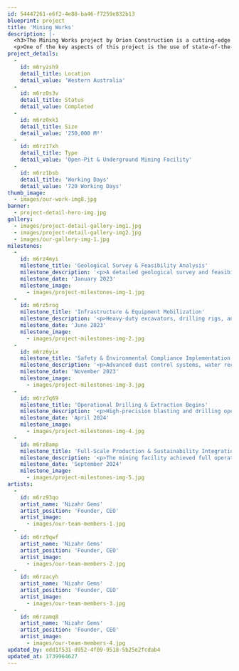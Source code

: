```yaml
---
id: 54447261-e6f2-4e88-ba46-f7259e832b13
blueprint: project
title: 'Mining Works'
description: |-
  <h3>The Mining Works project by Orion Construction is a cutting-edge initiative aimed at enhancing mining efficiency, safety, and sustainability. Mining is a critical industry that fuels global economies, and this project is designed to optimize resource extraction while minimizing environmental impact. By integrating modern excavation technologies, innovative safety protocols, and eco-conscious mining solutions, Orion Construction is setting a new standard in sustainable and responsible mining operations.</h3>
  <p>One of the key aspects of this project is the use of state-of-the-art excavation techniques that allow for precision mining with minimal resource wastage. Advanced drilling and blasting methods, automated extraction systems, and GPS-guided machinery ensure that the process is efficient and highly productive. By incorporating real-time data analysis and AI-driven monitoring systems, mining operations can be optimized for maximum output while maintaining safety and stability. Safety is a top priority in mining operations, and this project incorporates advanced safety measures to protect workers and the surrounding environment. The implementation of real-time hazard detection systems, automated emergency response protocols, and high-quality protective equipment ensures that miners can work in a secure and controlled environment. Additionally, the use of remote-controlled machinery and robotics reduces human exposure to potentially hazardous conditions, making mining safer and more efficient.</p>
project_details:
  -
    id: m6ryzsh9
    detail_title: Location
    detail_value: 'Western Australia'
  -
    id: m6rz0s3v
    detail_title: Status
    detail_value: Completed
  -
    id: m6rz0xk1
    detail_title: Size
    detail_value: '250,000 M²'
  -
    id: m6rz17xh
    detail_title: Type
    detail_value: 'Open-Pit & Underground Mining Facility'
  -
    id: m6rz1bsb
    detail_title: 'Working Days'
    detail_value: '720 Working Days'
thumb_image:
  - images/our-work-img8.jpg
banner:
  - project-detail-hero-img.jpg
gallery:
  - images/project-detail-gallery-img1.jpg
  - images/project-detail-gallery-img2.jpg
  - images/our-gallery-img-1.jpg
milestones:
  -
    id: m6rz4myi
    milestone_title: 'Geological Survey & Feasibility Analysis'
    milestone_description: '<p>A detailed geological survey and feasibility study were conducted to assess mineral deposits, environmental impact, and extraction viability. Key focus areas included site accessibility and water resource management.</p>'
    milestone_date: 'January 2023'
    milestone_image:
      - images/project-milestones-img-1.jpg
  -
    id: m6rz5rog
    milestone_title: 'Infrastructure & Equipment Mobilization'
    milestone_description: '<p>Heavy-duty excavators, drilling rigs, and ore processing plants were transported to the site. Road networks and logistics hubs were established to ensure efficient material transportation.</p>'
    milestone_date: 'June 2023'
    milestone_image:
      - images/project-milestones-img-2.jpg
  -
    id: m6rz6yix
    milestone_title: 'Safety & Environmental Compliance Implementation'
    milestone_description: '<p>Advanced dust control systems, water recycling units, and noise reduction protocols were installed to meet strict environmental regulations. Worker safety was enhanced through automated monitoring systems and reinforced underground tunnels.</p>'
    milestone_date: 'November 2023'
    milestone_image:
      - images/project-milestones-img-3.jpg
  -
    id: m6rz7q69
    milestone_title: 'Operational Drilling & Extraction Begins'
    milestone_description: '<p>High-precision blasting and drilling operations commenced, with an optimized extraction process ensuring maximum yield with minimal waste. Smart tracking systems were integrated to monitor resource output in real-time.</p>'
    milestone_date: 'April 2024'
    milestone_image:
      - images/project-milestones-img-4.jpg
  -
    id: m6rz8amp
    milestone_title: 'Full-Scale Production & Sustainability Integration'
    milestone_description: '<p>The mining facility achieved full operational capacity, implementing energy-efficient processes, responsible waste disposal, and land reclamation strategies to support long-term sustainability.</p>'
    milestone_date: 'September 2024'
    milestone_image:
      - images/project-milestones-img-5.jpg
artists:
  -
    id: m6rz93qo
    artist_name: 'Nizahr Gems'
    artist_position: 'Founder, CEO'
    artist_image:
      - images/our-team-members-1.jpg
  -
    id: m6rz9qwf
    artist_name: 'Nizahr Gems'
    artist_position: 'Founder, CEO'
    artist_image:
      - images/our-team-members-2.jpg
  -
    id: m6rzacyh
    artist_name: 'Nizahr Gems'
    artist_position: 'Founder, CEO'
    artist_image:
      - images/our-team-members-3.jpg
  -
    id: m6rzamq8
    artist_name: 'Nizahr Gems'
    artist_position: 'Founder, CEO'
    artist_image:
      - images/our-team-members-4.jpg
updated_by: edd1f531-d952-4f09-9518-5b25e2fcdab4
updated_at: 1739964627
---
```

